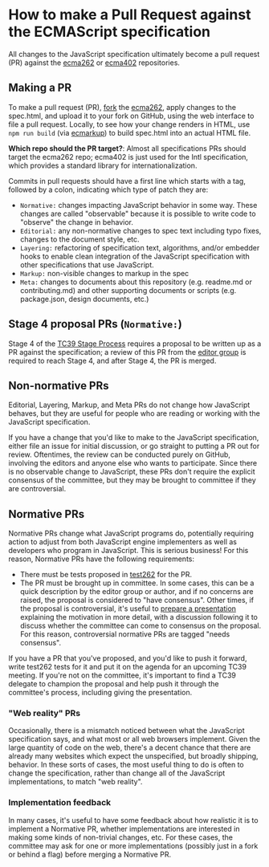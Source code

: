 # How to make a Pull Request against the ECMAScript specification

All changes to the JavaScript specification ultimately become a pull request (PR) against the [ecma262](https://github.com/tc39/ecma262/) or [ecma402](https://github.com/tc39/ecma402/) repositories.

## Making a PR

To make a pull request (PR), [fork](https://help.github.com/articles/fork-a-repo/) the [ecma262](https://github.com/tc39/ecma262), apply changes to the spec.html, and upload it to your fork on GitHub, using the web interface to file a pull request. Locally, to see how your change renders in HTML, use `npm run build` (via [ecmarkup](https://github.com/bterlson/ecmarkup)) to build spec.html into an actual HTML file.

**Which repo should the PR target?**: Almost all specifications PRs should target the ecma262 repo; ecma402 is just used for the Intl specification, which provides a standard library for internationalization.

Commits in pull requests should have a first line which starts with a tag, followed by a colon, indicating which type of patch they are:
  * `Normative:` changes impacting JavaScript behavior in some way. These changes are called "observable" because it is possible to write code to "observe" the change in behavior.
  * `Editorial:` any non-normative changes to spec text including typo fixes, changes to the document style, etc.
  * `Layering:` refactoring of specification text, algorithms, and/or embedder hooks to enable clean integration of the JavaScript specification with other specifications that use JavaScript.
  * `Markup:` non-visible changes to markup in the spec
  * `Meta:` changes to documents about this repository (e.g. readme.md or contributing.md) and other supporting documents or scripts (e.g. package.json, design documents, etc.)

## Stage 4 proposal PRs (`Normative:`)

Stage 4 of the [TC39 Stage Process](http://tc39.github.io/process-document/) requires a proposal to be written up as a PR against the specification; a review of this PR from the [editor group](https://github.com/tc39/how-we-work/blob/master/management.md#ecma-262-editor-group) is required to reach Stage 4, and after Stage 4, the PR is merged.

## Non-normative PRs

Editorial, Layering, Markup, and Meta PRs do not change how JavaScript behaves, but they are useful for people who are reading or working with the JavaScript specification.

If you have a change that you'd like to make to the JavaScript specification, either file an issue for initial discussion, or go straight to putting a PR out for review. Oftentimes, the review can be conducted purely on GitHub, involving the editors and anyone else who wants to participate. Since there is no observable change to JavaScript, these PRs don't require the explicit consensus of the committee, but they may be brought to committee if they are controversial.

## Normative PRs

Normative PRs change what JavaScript programs do, potentially requiring action to adjust from both JavaScript engine implementers as well as developers who program in JavaScript. This is serious business! For this reason, Normative PRs have the following requirements:
- There must be tests proposed in [test262](https://github.com/tc39/test262/) for the PR.
- The PR must be brought up in committee. In some cases, this can be a quick description by the editor group or author, and if no concerns are raised, the proposal is considered to "have consensus". Other times, if the proposal is controversial, it's useful to [prepare a presentation](https://github.com/tc39/how-we-work/blob/master/presenting.md) explaining the motivation in more detail, with a discussion following it to discuss whether the committee can come to consensus on the proposal. For this reason, controversial normative PRs are tagged "needs consensus".

If you have a PR that you've proposed, and you'd like to push it forward, write test262 tests for it and put it on the agenda for an upcoming TC39 meeting. If you're not on the committee, it's important to find a TC39 delegate to champion the proposal and help push it through the committee's process, including giving the presentation.

### "Web reality" PRs

Occasionally, there is a mismatch noticed between what the JavaScript specification says, and what most or all web browsers implement. Given the large quantity of code on the web, there's a decent chance that there are already many websites which expect the unspecified, but broadly shipping, behavior. In these sorts of cases, the most useful thing to do is often to change the specification, rather than change all of the JavaScript implementations, to match "web reality".

### Implementation feedback

In many cases, it's useful to have some feedback about how realistic it is to implement a Normative PR, whether implementations are interested in making some kinds of non-trivial changes, etc. For these cases, the committee may ask for one or more implementations (possibly just in a fork or behind a flag) before merging a Normative PR.
